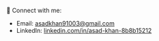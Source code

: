 🔗 Connect with me:
- Email: [asadkhan91003@gmail.com](mailto:asadkhan91003@gmail.com)
- LinkedIn: [linkedin.com/in/asad-khan-8b8b15212](https://www.linkedin.com/in/asad-khan-8b8b15212)
